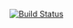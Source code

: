 [![Build Status](http://ci.yuvimasory.com/job/casinosim/badge/icon)](http://ci.yuvimasory.com/job/casinosim/)
